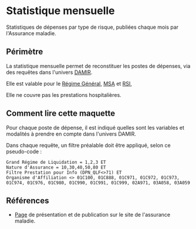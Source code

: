 # Statistique mensuelle
<!-- SPDX-License-Identifier: MPL-2.0 -->

Statistiques de dépenses par type de risque, publiées chaque mois par l'Assurance maladie. 

## Périmètre

La statistique mensuelle permet de reconstituer les postes de dépenses, via des requêtes dans l'univers [DAMIR](../glossaire/DAMIR.md). 

Elle est valable pour le [Régime Général](../glossaire/RG.md), [MSA](../glossaire/MSA.md) et [RSI](../glossaire/RSI.md),

Elle ne couvre pas les prestations hospitalières. 
 
## Comment lire cette maquette

Pour chaque poste de dépense, il est indiqué quelles sont les variables et modalités à prendre en compte dans l'univers DAMIR.

Dans chaque requête, un filtre préalable doit être appliqué, selon ce pseudo-code :

```
Grand Régime de Liquidation = 1,2,3 ET 
Nature d'Assurance = 10,30,40,50,80 ET 
Filtre Prestation pour Info (DPN_QLF<>71) ET
Organisme d'Affiliation <> 01C100, 01C888, 01C971, 01C972, 01C973, 01C974, 01C976, 01C980, 01C990, 01C991, 01C999, 02A971, 03A058, 03A059
```

## Références 

- [Page](https://www.ameli.fr/l-assurance-maladie/statistiques-et-publications/donnees-statistiques/depenses-d-assurance-maladie/depenses-par-type-de-risque/depenses-mensuelles-2019.php) de présentation et de publication sur le site de l'assurance maladie.